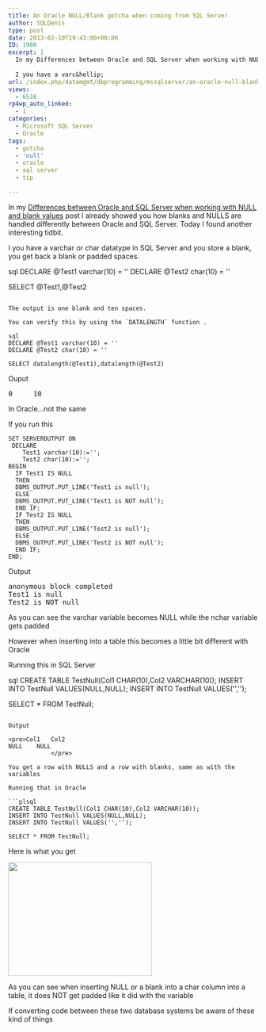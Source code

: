 ```yaml
---
title: An Oracle NULL/Blank gotcha when coming from SQL Server
author: SQLDenis
type: post
date: 2013-02-10T19:43:00+00:00
ID: 1986
excerpt: |
  In my Differences between Oracle and SQL Server when working with NULL and blank values  post I already showed you how blanks and NULLS are handled differently between Oracle and SQL Server. Today I found another interesting tidbit.
  
  I you have a varc&hellip;
url: /index.php/datamgmt/dbprogramming/mssqlserver/an-oracle-null-blank-gotcha/
views:
  - 6516
rp4wp_auto_linked:
  - 1
categories:
  - Microsoft SQL Server
  - Oracle
tags:
  - gotcha
  - 'null'
  - oracle
  - sql server
  - tip

---
```

In my [Differences between Oracle and SQL Server when working with NULL and blank values][1] post I already showed you how blanks and NULLS are handled differently between Oracle and SQL Server. Today I found another interesting tidbit.

I you have a varchar or char datatype in SQL Server and you store a blank, you get back a blank or padded spaces.

sql
DECLARE @Test1 varchar(10) = ''
DECLARE @Test2 char(10) = ''

SELECT @Test1,@Test2
```

The output is one blank and ten spaces. 

You can verify this by using the `DATALENGTH` function .

sql
DECLARE @Test1 varchar(10) = ''
DECLARE @Test2 char(10) = ''

SELECT datalength(@Test1),datalength(@Test2)
```

Ouput

<pre>0     10</pre>

In Oracle&#8230;not the same

If you run this

```plsql
SET SERVEROUTPUT ON
 DECLARE 
    Test1 varchar(10):='';
    Test2 char(10):='';
BEGIN
  IF Test1 IS NULL 
  THEN
  DBMS_OUTPUT.PUT_LINE('Test1 is null');
  ELSE
  DBMS_OUTPUT.PUT_LINE('Test1 is NOT null');
  END IF;
  IF Test2 IS NULL 
  THEN
  DBMS_OUTPUT.PUT_LINE('Test2 is null');
  ELSE
  DBMS_OUTPUT.PUT_LINE('Test2 is NOT null');
  END IF;
END;
```

Output

<pre>anonymous block completed
Test1 is null
Test2 is NOT null</pre>

As you can see the varchar variable becomes NULL while the nchar variable gets padded

However when inserting into a table this becomes a little bit different with Oracle

Running this in SQL Server

sql
CREATE TABLE TestNull(Col1 CHAR(10),Col2 VARCHAR(10));
INSERT INTO TestNull VALUES(NULL,NULL);
INSERT INTO TestNull VALUES('','');

SELECT * FROM TestNull;
```

Output

<pre>Col1	Col2
NULL	NULL
          	</pre>

You get a row with NULLS and a row with blanks, same as with the variables

Running that in Oracle

```plsql
CREATE TABLE TestNull(Col1 CHAR(10),Col2 VARCHAR(10));
INSERT INTO TestNull VALUES(NULL,NULL);
INSERT INTO TestNull VALUES('','');

SELECT * FROM TestNull;
```

Here is what you get

<div class="image_block">
  <a href="/wp-content/uploads/blogs/DataMgmt/Denis/Oracle/OracleOutput.PNG?mtime=1360532250"><img alt="" src="/wp-content/uploads/blogs/DataMgmt/Denis/Oracle/OracleOutput.PNG?mtime=1360532250" width="290" height="229" /></a>
</div>

As you can see when inserting NULL or a blank into a char column into a table, it does NOT get padded like it did with the variable
  
If converting code between these two database systems be aware of these kind of things

 [1]: /index.php/DataMgmt/DBProgramming/Oracle/differences-between-oracle-and-sql